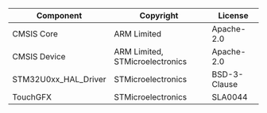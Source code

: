 | Component               | Copyright                       | License      |
| ----------------------- | ------------------------------- | ------------ |
| CMSIS Core              | ARM Limited                     | Apache-2.0   |
| CMSIS Device            | ARM Limited, STMicroelectronics | Apache-2.0   |
| STM32U0xx_HAL_Driver    | STMicroelectronics              | BSD-3-Clause |
| TouchGFX                | STMicroelectronics              | SLA0044      |
